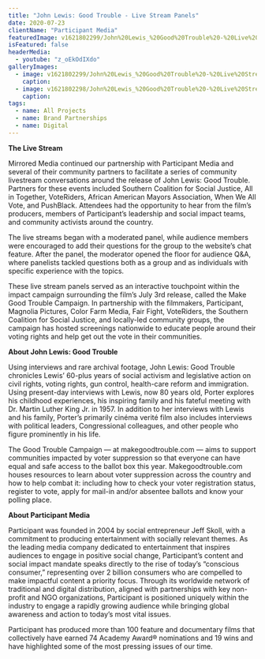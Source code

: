 ```yaml
---
title: "John Lewis: Good Trouble - Live Stream Panels"
date: 2020-07-23
clientName: "Participant Media"
featuredImage: v1621802299/John%20Lewis_%20Good%20Trouble%20-%20Live%20Streams/JLGT_-__Key_Art_Holding_Card_rua0ii.jpg
isFeatured: false
headerMedia:
  - youtube: "z_oEkOdIXdo"
galleryImages:
  - image: v1621802299/John%20Lewis_%20Good%20Trouble%20-%20Live%20Streams/JLGT_V2-__Load_In_Card_y1tr01.jpg
    caption: 
  - image: v1621802298/John%20Lewis_%20Good%20Trouble%20-%20Live%20Streams/Screen_Shot_2020-07-08_at_3.39.25_PM_xmke0r.png
    caption: 
tags:
  - name: All Projects
  - name: Brand Partnerships
  - name: Digital
---
```

**The Live Stream**

Mirrored Media continued our partnership with Participant Media and several of their community partners to facilitate a series of community livestream conversations around the release of John Lewis: Good Trouble. Partners for these events included Southern Coalition for Social Justice, All in Together, VoteRiders, African American Mayors Association, When We All Vote, and PushBlack. Attendees had the opportunity to hear from the film’s producers, members of Participant’s leadership and social impact teams, and community activists around the country.

The live streams began with a moderated panel, while audience members were encouraged to add their questions for the group to the website’s chat feature. After the panel, the moderator opened the floor for audience Q&A, where panelists tackled questions both as a group and as individuals with specific experience with the topics.

These live stream panels served as an interactive touchpoint within the impact campaign surrounding the film’s July 3rd release, called the Make Good Trouble Campaign. In partnership with the filmmakers, Participant, Magnolia Pictures, Color Farm Media, Fair Fight, VoteRiders, the Southern Coalition for Social Justice, and locally-led community groups, the campaign has hosted screenings nationwide to educate people around their voting rights and help get out the vote in their communities.

**About John Lewis: Good Trouble**

Using interviews and rare archival footage, John Lewis: Good Trouble chronicles Lewis’ 60-plus years of social activism and legislative action on civil rights, voting rights, gun control, health-care reform and immigration. Using present-day interviews with Lewis, now 80 years old, Porter explores his childhood experiences, his inspiring family and his fateful meeting with Dr. Martin Luther King Jr. in 1957. In addition to her interviews with Lewis and his family, Porter’s primarily cinéma verité film also includes interviews with political leaders, Congressional colleagues, and other people who figure prominently in his life.

The Good Trouble Campaign — at makegoodtrouble.com — aims to support communities impacted by voter suppression so that everyone can have equal and safe access to the ballot box this year. Makegoodtrouble.com houses resources to learn about voter suppression across the country and how to help combat it: including how to check your voter registration status, register to vote, apply for mail-in and/or absentee ballots and know your polling place.

**About Participant Media**

Participant was founded in 2004 by social entrepreneur Jeff Skoll, with a commitment to producing entertainment with socially relevant themes. As the leading media company dedicated to entertainment that inspires audiences to engage in positive social change, Participant’s content and social impact mandate speaks directly to the rise of today’s “conscious consumer,” representing over 2 billion consumers who are compelled to make impactful content a priority focus. Through its worldwide network of traditional and digital distribution, aligned with partnerships with key non-profit and NGO organizations, Participant is positioned uniquely within the industry to engage a rapidly growing audience while bringing global awareness and action to today’s most vital issues.

Participant has produced more than 100 feature and documentary films that collectively have earned 74 Academy Award® nominations and 19 wins and have highlighted some of the most pressing issues of our time.

